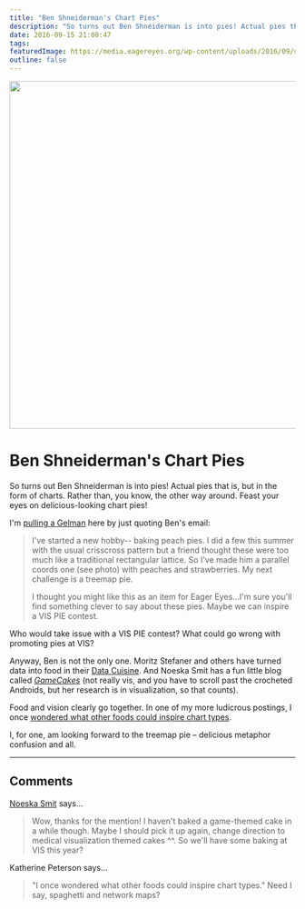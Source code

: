```yaml
---
title: "Ben Shneiderman's Chart Pies"
description: "So turns out Ben Shneiderman is into pies! Actual pies that is, but in the form of charts. Rather than, you know, the other way around. Feast your eyes on delicious-looking chart pies!"
date: 2016-09-15 21:00:47
tags: 
featuredImage: https://media.eagereyes.org/wp-content/uploads/2016/09/shneiderman-chartpies.jpg
outline: false
---
```


<p align="center"><img src="https://media.eagereyes.org/wp-content/uploads/2016/09/shneiderman-chartpies.jpg" width="816" height="612" /></p>

# Ben Shneiderman's Chart Pies

So turns out Ben Shneiderman is into pies! Actual pies that is, but in the form of charts. Rather than, you know, the other way around. Feast your eyes on delicious-looking chart pies!

I'm <a href="http://andrewgelman.com">pulling a Gelman</a> here by just quoting Ben's email:

>	I've started a new hobby-- baking peach pies.  I did a few this summer with the usual crisscross pattern but a friend thought these were too much like a traditional rectangular lattice.  So I've made him a parallel coords one (see photo) with peaches and strawberries. My next challenge is a treemap pie.
>	
>	I thought you might like this as an item for Eager Eyes...I'm sure you'll find something clever to say about these pies.  Maybe we can inspire a VIS PIE contest.

Who would take issue with a VIS PIE contest? What could go wrong with promoting pies at VIS?

Anyway, Ben is not the only one. Moritz Stefaner and others have turned data into food in their <a href="http://data-cuisine.net">Data Cuisine</a>. And Noeska Smit has a fun little blog called <em><a href="http://www.gamecakes.nl">GameCakes</a></em> (not really vis, and you have to scroll past the crocheted Androids, but her research is in visualization, so that counts).

Food and vision clearly go together. In one of my more ludicrous postings, I once <a href="/blog/2008/charts-and-metaphors">wondered what other foods could inspire chart types</a>.

I, for one, am looking forward to the treemap pie – delicious metaphor confusion and all.


<PostedBy />


<aside class="comments">

---
## Comments

<a href="http://www.noeskasmit.com" rel="nofollow noopener" target="_blank">Noeska Smit</a> says…
>	Wow, thanks for the mention! I haven't baked a game-themed cake in a while though. Maybe I should pick it up again, change direction to medical visualization themed cakes ^^. So we'll have some baking at VIS this year?

Katherine Peterson says…
>	"I once wondered what other foods could inspire chart types."  Need I say, spaghetti and network maps?

</aside>

